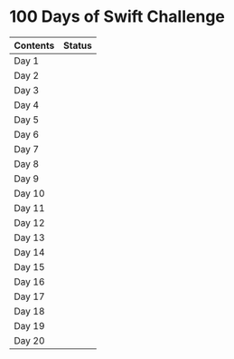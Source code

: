 # 100 Days of Swift Challenge



| Contents | Status |
| :---  | :---:  |
| Day 1  |  <img width=13px src="https://icon-library.com/images/completed-icon/completed-icon-6.jpg"> |
| Day 2  |   |
| Day 3  |   |
| Day 4  |   |
| Day 5  |   |
| Day 6  |   |
| Day 7  |   |
| Day 8  |   |
| Day 9  |   |
| Day 10  |   |
| Day 11  |   |
| Day 12  |   |
| Day 13  |   |
| Day 14  |   |
| Day 15  |   |
| Day 16  |   |
| Day 17  |   |
| Day 18  |   |
| Day 19  |   |
| Day 20  |   |


